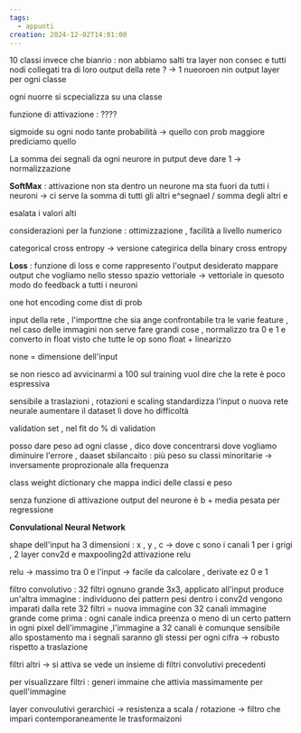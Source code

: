 ```yaml
---
tags:
  - appunti
creation: 2024-12-02T14:01:00
---
```

10 classi invece che bianrio :
non abbiamo salti tra layer non consec e tutti nodi collegati tra di loro
output della rete ? -> 1 nueoroen nin output layer per ogni classe 

ogni nuorre si scpecializza su una classe 

funzione di attivazione : ????

sigmoide su ogni nodo tante probabilità -> quello con prob maggiore prediciamo quello 

La somma dei segnali da ogni neurore in putput deve dare 1 -> normalizzazione 

**SoftMax** : attivazione non sta dentro un neurone ma sta fuori da tutti i neuroni -> ci serve la somma di tutti gli altri e^segnael / somma degli altri e 

esalata i valori alti 

considerazioni per la funzione : ottimizzazione , facilità a livello numerico 

categorical cross entropy -> versione categirica della binary cross entropy 

**Loss** : funzione di loss e come rappresento l'output desiderato 
mappare output che vogliamo nello stesso spazio vettoriale -> vettoriale 
in quesoto modo do feedback a tutti i neuroni 

one hot encoding come dist di prob 

input della rete , l'importtne che sia ange confrontabile tra le varie feature , nel caso delle immagini non serve fare grandi cose , normalizzo tra 0 e 1 e converto in float visto che tutte le op sono float + linearizzo

none = dimensione dell'input

se non riesco ad avvicinarmi a 100 sul training vuol dire che la rete è poco espressiva 

sensibile a traslazioni , rotazioni e scaling 
standardizza l'input o nuova rete neurale 
aumentare il dataset lì dove ho difficoltà 

validation set , nel fit do % di validation 

posso dare peso ad ogni classe , dico dove concentrarsi dove vogliamo diminuire l'errore , daaset sbilancaito : più peso su classi minoritarie -> inversamente proprozionale alla frequenza 

class weight dictionary che mappa indici delle classi e peso 

senza funzione di attivazione output del neurone è b + media pesata per regressione 

**Convulational Neural Network**

shape dell'input ha 3 dimensioni : x , y , c -> dove c sono i canali 1 per i grigi , 
2 layer conv2d e maxpooling2d
attivazione relu

relu -> massimo tra 0 e l'input -> facile da calcolare , derivate ez 0 e 1 

filtro convolutivo : 32 filtri ognuno grande 3x3, applicato all'input produce un'altra immagine : individuono dei pattern
pesi dentro i conv2d vengono imparati dalla rete 
32 filtri = nuova immagine con 32 canali immagine grande come prima : ogni canale indica preenza o meno di un certo pattern in ogni pixel dell'immagine ,l'immagine a 32 canali è comunque sensibile allo spostamento ma i segnali saranno gli stessi per ogni cifra -> robusto rispetto a traslazione 

filtri altri -> si attiva se vede un insieme di filtri convolutivi precedenti 

per visualizzare filtri : generi immaine che attivia massimamente per quell'immagine 

layer convoulutivi gerarchici -> 
resistenza a scala / rotazione -> filtro che impari contemporaneamente le trasformaizoni 

